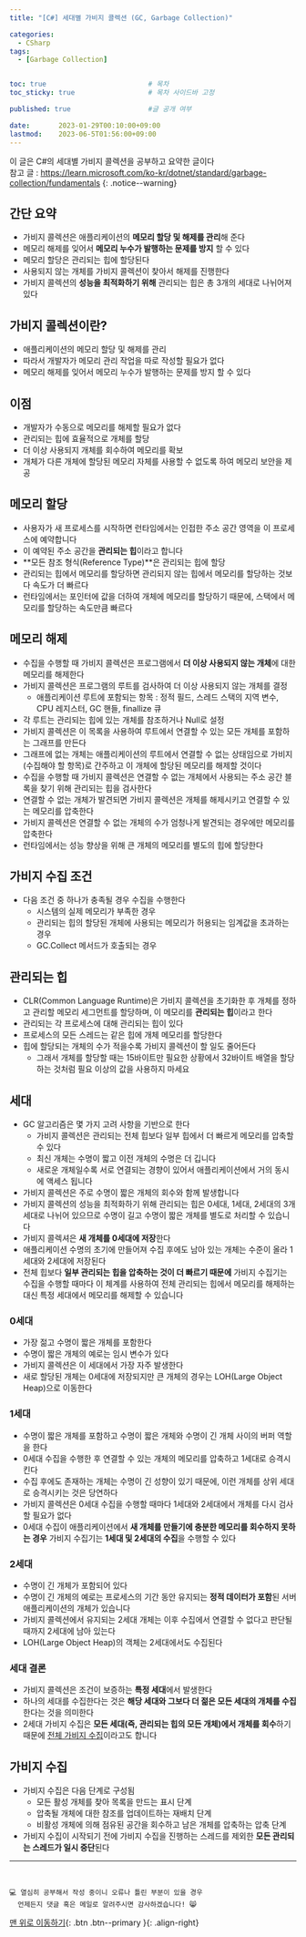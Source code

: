 ```yaml
---
title: "[C#] 세대별 가비지 콜렉션 (GC, Garbage Collection)"

categories:
  - CSharp
tags:
  - [Garbage Collection]


toc: true                         # 목차
toc_sticky: true                  # 목차 사이드바 고정

published: true                   #글 공개 여부

date:       2023-01-29T00:10:00+09:00
lastmod:    2023-06-5T01:56:00+09:00
---
```


<!-- description : 25자에서 160자 사이 -->
이 글은 C#의 세대별 가비지 콜렉션을 공부하고 요약한 글이다<br>
참고 글 : https://learn.microsoft.com/ko-kr/dotnet/standard/garbage-collection/fundamentals
{: .notice--warning}

## 간단 요약

- 가비지 콜렉션은 애플리케이션의 **메모리 할당 및 해제를 관리**해 준다
- 메모리 해제를 잊어서 **메모리 누수가 발행하는 문제를 방지** 할 수 있다
- 메모리 할당은 관리되는 힙에 할당된다
- 사용되지 않는 개체를 가비지 콜렉션이 찾아서 해제를 진행한다
- 가비지 콜렉션의 **성능을 최적화하기 위해** 관리되는 힙은 총 3개의 세대로 나뉘어져 있다

## 가비지 콜렉션이란?

- 애플리케이션의 메모리 할당 및 해제를 관리
- 따라서 개발자가 메모리 관리 작업을 따로 작성할 필요가 없다
- 메모리 해제를 잊어서 메모리 누수가 발행하는 문제를 방지 할 수 있다

## 이점

- 개발자가 수동으로 메모리를 해제할 필요가 없다
- 관리되는 힙에 효율적으로 개체를 할당
- 더 이상 사용되지 개체를 회수하여 메모리를 확보
- 개체가 다른 개체에 할당된 메모리 자체를 사용할 수 없도록 하여 메모리 보안을 제공

## 메모리 할당

- 사용자가 새 프로세스를 시작하면 런타임에서는 인접한 주소 공간 영역을 이 프로세스에 예약합니다
- 이 예약된 주소 공간을 **관리되는 힙**이라고 합니다
- **모든 참조 형식(Reference Type)**은 관리되는 힙에 할당
- 관리되는 힙에서 메모리를 할당하면 관리되지 않는 힙에서 메모리를 할당하는 것보다 속도가 더 빠르다
- 런타임에서는 포인터에 값을 더하여 개체에 메모리를 할당하기 때문에, 스택에서 메모리를 할당하는 속도만큼 빠르다

## 메모리 해제

- 수집을 수행할 때 가비지 콜렉션은 프로그램에서 **더 이상 사용되지 않는 개체**에 대한 메모리를 해제한다
- 가비지 콜렉션은 프로그램의 루트를 검사하여 더 이상 사용되지 않는 개체를 결정
  - 애플리케이션 루트에 포함되는 항목 : 정적 필드, 스레드 스택의 지역 변수, CPU 레지스터, GC 핸들, finallize 큐
- 각 루트는 관리되는 힙에 있는 개체를 참조하거나 Null로 설정
- 가비지 콜렉션은 이 목록을 사용하여 루트에서 연결할 수 있는 모든 개체를 포함하는 그래프를 만든다
- 그래프에 없는 개체는 애플리케이션의 루트에서 연결할 수 없는 상태임으로 가비지(수집해야 할 항목)로 간주하고 이 개체에 할당된 메모리를 해제할 것이다
- 수집을 수행할 때 가비지 콜렉션은 연결할 수 없는 개체에서 사용되는 주소 공간 블록을 찾기 위해 관리되는 힙을 검사한다
- 연결할 수 없는 개체가 발견되면 가비지 콜렉션은 개체를 해제시키고 연결할 수 있는 메모리를 압축한다
- 가비지 콜렉션은 연결할 수 없는 개체의 수가 엄청나게 발견되는 경우에만 메모리를 압축한다
- 런타임에서는 성능 향상을 위해 큰 개체의 메모리를 별도의 힙에 할당한다

## 가비지 수집 조건

- 다음 조건 중 하나가 충족될 경우 수집을 수행한다
  - 시스템의 실제 메모리가 부족한 경우
  - 관리되는 힙의 할당된 개체에 사용되는 메모리가 허용되는 임계값을 초과하는 경우
  - GC.Collect 메서드가 호출되는 경우

## 관리되는 힙

- CLR(Common Language Runtime)은 가비지 콜렉션을 초기화한 후 개체를 정하고 관리할 메모리 세그먼트를 할당하며, 이 메모리를 **관리되는 힙**이라고 한다
- 관리되는 각 프로세스에 대해 관리되는 힙이 있다
- 프로세스의 모든 스레드는 같은 힙에 개체 메모리를 할당한다
- 힙에 할당되는 개체의 수가 적을수록 가비지 콜렉션이 할 일도 줄어든다
  - 그래서 개체를 할당할 때는 15바이트만 필요한 상황에서 32바이트 배열을 할당하는 것처럼 필요 이상의 값을 사용하지 마세요

## 세대

- GC 알고리즘은 몇 가지 고려 사항을 기반으로 한다
  - 가비지 콜렉션은 관리되는 전체 힙보다 일부 힙에서 더 빠르게 메모리를 압축할 수 있다
  - 최신 개체는 수명이 짧고 이전 개체의 수명은 더 깁니다
  - 새로운 개체일수록 서로 연결되는 경향이 있어서 애플리케이션에서 거의 동시에 액세스 됩니다
- 가비지 콜렉션은 주로 수명이 짧은 개체의 회수와 함께 발생합니다
- 가비지 콜렉션의 성능을 최적화하기 위해 관리되는 힙은 0세대, 1세대, 2세대의 3개 세대로 나뉘어 있으므로 수명이 길고 수명이 짧은 개체를 별도로 처리할 수 있습니다
- 가비지 콜렉셔은 **새 개체를 0세대에 저장**한다
- 애플리케이션 수명의 초기에 만들어져 수집 후에도 남아 있는 개체는 수준이 올라 1세대와 2세대에 저장된다
- 전체 힙보다 **일부 관리되는 힙을 압축하는 것이 더 빠르기 때문에** 가비지 수집기는 수집을 수행할 때마다 이 체계를 사용하여 전체 관리되는 힙에서 메모리를 해제하는 대신 특정 세대에서 메모리를 해제할 수 있습니다

### 0세대

- 가장 젊고 수명이 짧은 개체를 포함한다
- 수명이 짧은 개체의 예로는 임시 변수가 있다
- 가비지 콜렉션은 이 세대에서 가장 자주 발생한다
- 새로 할당된 개체는 0세대에 저장되지만 큰 개체의 경우는 LOH(Large Object Heap)으로 이동한다

### 1세대

- 수명이 짧은 개체를 포함하고 수명이 짧은 개체와 수명이 긴 개체 사이의 버퍼 역할을 한다
- 0세대 수집을 수행한 후 연결할 수 있는 개체의 메모리를 압축하고 1세대로 승격시킨다
- 수집 후에도 존재하는 개체는 수명이 긴 성향이 있기 때문에, 이런 개체를 상위 세대로 승격시키는 것은 당연하다
- 가비지 콜렉션은 0세대 수집을 수행할 때마다 1세대와 2세대에서 개체를 다시 검사할 필요가 없다
- 0세대 수집이 애플리케이션에서 **새 개체를 만들기에 충분한 메모리를 회수하지 못하는 경우** 가비지 수집기는 **1세대 및 2세대의 수집**을 수행할 수 있다

### 2세대

- 수명이 긴 개체가 포함되어 있다
- 수명이 긴 개체의 예로는 프로세스의 기간 동안 유지되는 **정적 데이터가 포함**된 서버 애플리케이션의 개체가 있습니다
- 가비지 콜렉션에서 유지되는 2세대 개체는 이후 수집에서 연결할 수 없다고 판단될 때까지 2세대에 남아 있는다
- LOH(Large Object Heap)의 객체는 2세대에서도 수집된다

### 세대 결론

- 가비지 콜렉션은 조건이 보증하는 **특정 세대**에서 발생한다
- 하나의 세대를 수집한다는 것은 **해당 세대와 그보다 더 젊은 모든 세대의 개체를 수집**한다는 것을 의미한다
- 2세대 가비지 수집은 **모든 세대(즉, 관리되는 힙의 모든 개체)에서 개체를 회수**하기 때문에 <u>전체 가비지 수집</u>이라고도 합니다

## 가비지 수집

- 가비지 수집은 다음 단계로 구성됨
  - 모든 활성 개체를 찾아 목록을 만드는 표시 단계
  - 압축될 개체에 대한 참조를 업데이트하는 재배치 단계
  - 비활성 개체에 의해 점유된 공간을 회수하고 남은 개체를 압축하는 압축 단계
- 가비지 수집이 시작되기 전에 가비지 수집을 진행하는 스레드를 제외한 **모든 관리되는 스레드가 일시 중단**된다

***
<br>

    💻 열심히 공부해서 작성 중이니 오류나 틀린 부분이 있을 경우 
      언제든지 댓글 혹은 메일로 알려주시면 감사하겠습니다! 😸


[맨 위로 이동하기](#){: .btn .btn--primary }{: .align-right}